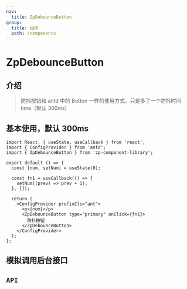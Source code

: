 ```yaml
---
nav:
  title: ZpDebounceButton
group:
  title: 组件
  path: /components
---
```


# ZpDebounceButton

## 介绍

>防抖按钮和 antd 中的 Button 一样的使用方式，只是多了一个防抖时间 time（默认 300ms）

## 基本使用，默认 300ms

```tsx
import React, { useState, useCallback } from 'react';
import { ConfigProvider } from 'antd';
import { ZpDebounceButton } from 'zp-component-library';

export default () => {
  const [num, setNum] = useState(0);

  const fn1 = useCallback(() => {
    setNum((prev) => prev + 1);
  }, []);

  return (
    <ConfigProvider prefixCls="ant">
      <p>{num}</p>
      <ZpDebounceButton type="primary" onClick={fn1}>
        防抖按钮
      </ZpDebounceButton>
    </ConfigProvider>
  );
};
```

## 模拟调用后台接口

<code src='./demo/interfaceData'></code>

## `API`

<API src="./api/ZpDebounceButtonProps.tsx" hideTitle></API>
